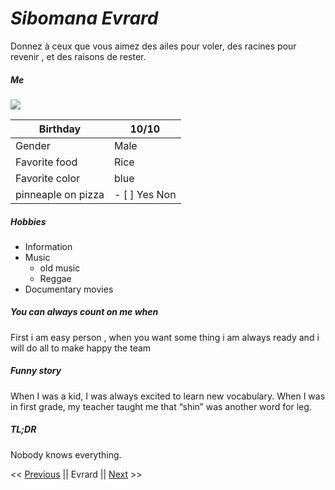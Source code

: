 # *Sibomana Evrard*

Donnez à ceux que vous aimez des ailes pour voler, des racines pour revenir , et des raisons de rester.

##### Me

![](C:\Users\sibo1\Desktop\image\evrard.jpg)


| Birthday       | 10/10     | 
|-----------     |-----------|
| Gender         | Male      | 
| Favorite food  | Rice      |
| Favorite color |  blue     |
| pinneaple on pizza | - [ ] Yes Non |

##### Hobbies

* Information
* Music 
    - old music
    - Reggae
* Documentary movies

##### You can always count on me when

First i am easy person , when you want some thing i am always ready and i will do all to make happy the team

##### Funny story

When I was a kid, I was always excited to learn new vocabulary. When I was in first grade, my teacher taught me that “shin” was another word for leg.

##### TL;DR

Nobody knows everything.

<< [Previous](https://github.com/EvelyneCG/challenge-markdown/blob/main/MarkDown.md) || Evrard || [Next](https://github.com/FrankZiWANG-dev/Markdown-solo) >>


